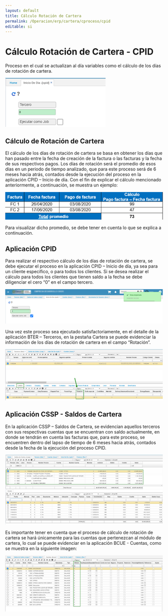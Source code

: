```yaml
---
layout: default
title: Cálculo Rotación de Cartera
permalink: /Operacion/erp/cartera/cproceso/cpid
editable: si
---
```


# Cálculo Rotación de Cartera - CPID  

Proceso en el cual se actualizan al día variables como el cálculo de los días de rotación de cartera.  

![](cpid.png)  

##  Cálculo de Rotación de Cartera   

El cálculo de los días de rotación de cartera se basa en obtener los días que han pasado entre la fecha de creación de la factura o las facturas y la fecha de sus respectivos pagos. Los días de rotación será el promedio de esos días en un periodo de tiempo analizado, que para este proceso será de 6 meses hacia atrás, contados desde la ejecución del proceso en la aplicación CPID – Inicio de día.
Con el fin de explicar el cálculo mencionado anteriormente, a continuación, se muestra un ejemplo:  

![](cpid1.png)  

Para visualizar dicho promedio, se debe tener en cuenta lo que se explica a continuación.  

##  Aplicación CPID  

Para realizar el respectivo cálculo de los días de rotación de cartera, se debe ejecutar el proceso en la aplicación CPID – Inicio de día, ya sea para un cliente específico, o para todos los clientes. Si se desea realizar el cálculo para todos los clientes que tienen saldo a la fecha se debe diligenciar el cero “0” en el campo tercero.  

![](cpid2.png)  

Una vez este proceso sea ejecutado satisfactoriamente, en el detalle de la aplicación BTER – Terceros, en la pestaña Cartera se puede evidenciar la información de los días de rotación de cartera en el campo “Rotación”.  

![](cpid3.png)  

##   Aplicación CSSP - Saldos de Cartera  

En la aplicación CSSP – Saldos de Cartera, se evidencian aquellos terceros con sus respectivas cuentas que se encuentran con saldo actualmente, en donde se tendrán en cuenta las facturas que, para este proceso, se encuentren dentro del lapso de tiempo de 6 meses hacia atrás, contados desde la fecha de la ejecución del proceso CPID.  

![](cpid4.png)  

Es importante tener en cuenta que el proceso de cálculo de rotación de cartera se hará únicamente para las cuentas que pertenezcan al módulo de cartera, lo cual se puede evidenciar en la aplicación BCUE - Cuentas, como se muestra en la siguiente imagen:  

![](cpid5.png)  













